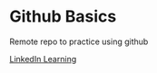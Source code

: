 # Github Basics
Remote repo to practice using github

[LinkedIn Learning](https://www.linkedin.com/learning/)
